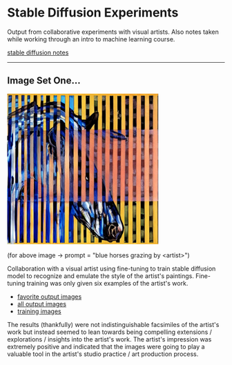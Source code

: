 # Stable Diffusion Experiments


Output from collaborative experiments with visual artists. Also notes taken while working through an intro to machine learning course.

[stable diffusion notes](/assets/general-notes)


---

## Image Set One...

<img style="width: 350px;" src="./assets/image-set-1/image-001-0002.jpg">

(for above image → prompt = "blue horses grazing by &lt;artist&gt;")

Collaboration with a visual artist using fine-tuning to train stable diffusion model to recognize and emulate the style of the artist's paintings. Fine-tuning training was only given six examples of the artist's work. 
* [favorite output images](/assets/image-set-1/favorite-output-images.md)
* [all output images](/assets/image-set-1/all-output-images.md)
* [training images](/assets/image-set-1/training-images.md)

The results (thankfully) were not indistinguishable facsimiles of the artist's work but instead seemed to lean towards being compelling extensions / explorations / insights into the artist's work. The artist's impression was extremely positive and indicated that the images were going to play a valuable tool in the artist's studio practice / art production process.
